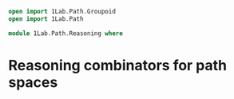 ```agda
open import 1Lab.Path.Groupoid
open import 1Lab.Path

module 1Lab.Path.Reasoning where
```

# Reasoning combinators for path spaces
